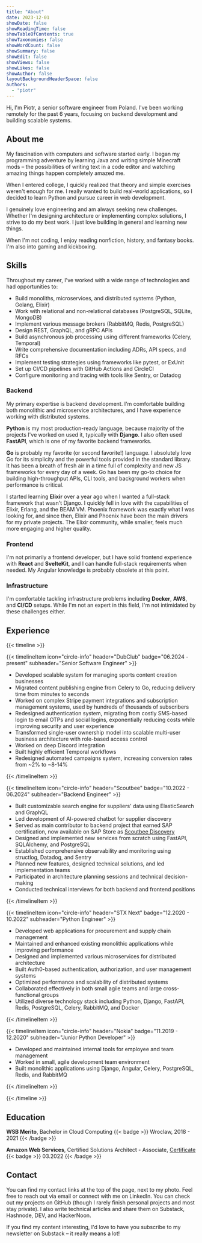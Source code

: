 ```yaml
---
title: "About"
date: 2023-12-01
showDate: false
showReadingTime: false
showTableOfContents: true
showTaxonomies: false
showWordCount: false
showSummary: false
showEdit: false
showViews: false
showLikes: false
showAuthor: false
layoutBackgroundHeaderSpace: false
authors:
  - "piotr"
---
```


Hi, I'm Piotr, a senior software engineer from Poland. I've been working remotely for the past 6 years, focusing on backend development and building scalable systems.

## About me

My fascination with computers and software started early. I began my programming adventure by learning Java and writing simple Minecraft mods – the possibilities of writing text in a code editor and watching amazing things happen completely amazed me.

When I entered college, I quickly realized that theory and simple exercises weren't enough for me. I really wanted to build real-world applications, so I decided to learn Python and pursue career in web development.

I genuinely love engineering and am always seeking new challenges. Whether I'm designing architecture or implementing complex solutions, I strive to do my best work. I just love building in general and learning new things.

When I'm not coding, I enjoy reading nonfiction, history, and fantasy books. I'm also into gaming and kickboxing.

## Skills

Throughout my career, I've worked with a wide range of technologies and had opportunities to:

- Build monoliths, microservices, and distributed systems (Python, Golang, Elixir)
- Work with relational and non-relational databases (PostgreSQL, SQLite, MongoDB)
- Implement various message brokers (RabbitMQ, Redis, PostgreSQL)
- Design REST, GraphQL, and gRPC APIs
- Build asynchronous job processing using different frameworks (Celery, Temporal)
- Write comprehensive documentation including ADRs, API specs, and RFCs
- Implement testing strategies using frameworks like pytest, or ExUnit
- Set up CI/CD pipelines with GitHub Actions and CircleCI
- Configure monitoring and tracing with tools like Sentry, or Datadog

### Backend

My primary expertise is backend development. I'm comfortable building both monolithic and microservice architectures, and I have experience working with distributed systems.

**Python** is my most production-ready language, because majority of the projects I've worked on used it, typically with **Django**. I also often used **FastAPI**, which is one of my favorite backend frameworks.

**Go** is probably my favorite (or second favorite!) language. I absolutely love Go for its simplicity and the powerful tools provided in the standard library. It has been a breath of fresh air in a time full of complexity and new JS frameworks for every day of a week. Go has been my go-to choice for building high-throughput APIs, CLI tools, and background workers when performance is critical.

I started learning **Elixir** over a year ago when I wanted a full-stack framework that wasn't Django. I quickly fell in love with the capabilities of Elixir, Erlang, and the BEAM VM. Phoenix framework was exactly what I was looking for, and since then, Elixir and Phoenix have been the main drivers for my private projects. The Elixir community, while smaller, feels much more engaging and higher quality.

### Frontend

I'm not primarily a frontend developer, but I have solid frontend experience with **React** and **SvelteKit**, and I can handle full-stack requirements when needed. My Angular knowledge is probably obsolete at this point.

### Infrastructure

I'm comfortable tackling infrastructure problems including **Docker**, **AWS**, and **CI/CD** setups. While I'm not an expert in this field, I'm not intimidated by these challenges either.

## Experience

{{< timeline >}}

{{< timelineItem icon="circle-info" header="DubClub" badge="06.2024 - present" subheader="Senior Software Engineer" >}}
<ul>
    <li>Developed scalable system for managing sports content creation businesses</li>
    <li>Migrated content publishing engine from Celery to Go, reducing delivery time from minutes to seconds</li>
    <li>Worked on complex Stripe payment integrations and subscription management systems, used by hundreds of thousands of subscribers</li>
    <li>Redesigned authentication system, migrating from costly SMS-based login to email OTPs and social logins, exponentially reducing costs while improving security and user experience</li>
    <li>Transformed single-user ownership model into scalable multi-user business architecture with role-based access control</li>
    <li>Worked on deep Discord integration</li>
    <li>Built highly efficient Temporal workflows</li>
    <li>Redesigned automated campaigns system, increasing conversion rates from ~2% to ~8-14%</li>
</ul>
{{< /timelineItem >}}

{{< timelineItem icon="circle-info" header="Scoutbee" badge="10.2022 - 06.2024" subheader="Backend Engineer" >}}
<ul>
    <li>Built customizable search engine for suppliers' data using ElasticSearch and GraphQL</li>
    <li>Led development of AI-powered chatbot for supplier discovery</li>
    <li>Served as main contributor to backend project that earned SAP certification, now available on SAP Store as <a href="https://store.sap.com/dcp/en/product/display-2001012892_live_v1/scoutbee-discovery">Scoutbee Discovery</a></li>
    <li>Designed and implemented new services from scratch using FastAPI, SQLAlchemy, and PostgreSQL</li>
    <li>Established comprehensive observability and monitoring using structlog, Datadog, and Sentry</li>
    <li>Planned new features, designed technical solutions, and led implementation teams</li>
    <li>Participated in architecture planning sessions and technical decision-making</li>
    <li>Conducted technical interviews for both backend and frontend positions</li>
</ul>
{{< /timelineItem >}}

{{< timelineItem icon="circle-info" header="STX Next" badge="12.2020 - 10.2022" subheader="Python Engineer" >}}
<ul>
    <li>Developed web applications for procurement and supply chain management</li>
    <li>Maintained and enhanced existing monolithic applications while improving performance</li>
    <li>Designed and implemented various microservices for distributed architecture</li>
    <li>Built Auth0-based authentication, authorization, and user management systems</li>
    <li>Optimized performance and scalability of distributed systems</li>
    <li>Collaborated effectively in both small agile teams and large cross-functional groups</li>
    <li>Utilized diverse technology stack including Python, Django, FastAPI, Redis, PostgreSQL, Celery, RabbitMQ, and Docker</li>
</ul>
{{< /timelineItem >}}

{{< timelineItem icon="circle-info" header="Nokia" badge="11.2019 - 12.2020" subheader="Junior Python Developer" >}}
<ul>
    <li>Developed and maintained internal tools for employee and team management</li>
    <li>Worked in small, agile development team environment</li>
    <li>Built monolithic applications using Django, Angular, Celery, PostgreSQL, Redis, and RabbitMQ</li>
</ul>
{{< /timelineItem >}}

{{< /timeline >}}

## Education

**WSB Merito**, Bachelor in Cloud Computing
{{< badge >}}
Wroclaw, 2018 - 2021
{{< /badge >}}

**Amazon Web Services**, Certified Solutions Architect - Associate,
[Certificate](https://www.credly.com/badges/d2415af6-dec1-4fd0-8465-bf0f8133ff20)
{{< badge >}}
03.2022
{{< /badge >}}

## Contact

You can find my contact links at the top of the page, next to my photo. Feel free to reach out via email or connect with me on LinkedIn. You can check out my projects on GitHub (though I rarely finish personal projects and most stay private). I also write technical articles and share them on Substack, Hashnode, DEV, and HackerNoon.

If you find my content interesting, I'd love to have you subscribe to my newsletter on Substack – it really means a lot!
